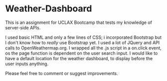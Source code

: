 # Weather-Dashboard
This is an assignment for UCLAX Bootcamp that tests my knowledge of server-side APIs.

I used basic HTML and only a few lines of CSS; i incorporated Bootstrap but I don't know how to *really* use Bootstrap yet. I used a lot of JQuery and API calls to OpenWeathermap.org.  I wrapped all the .js script in a on.click event, os the page function is dependent on the user search input. I would like to have a default location for the weather dashboard, to display before the user inputs anything. 

Please feel free to comment or suggest improvements.
